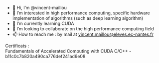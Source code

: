 - 👋 Hi, I’m @vincent-maillou
- 👀 I’m interested in high performance computing, specific hardware implementation of algorithms (such as deep learning algorithm)
- 🌱 I’m currently learning CUDA 
- 💞️ I’m looking to collaborate on the high performance computing field
- 📫 How to reach me : by mail at vincent.maillou@eleves.ec-nantes.fr

Certificats :  
Fundamentals of Accelerated Computing with CUDA C/C++ - b11c0c7b820a490ca776def241ad6e08

<!---
vincent-maillou/vincent-maillou is a ✨ special ✨ repository because its `README.md` (this file) appears on your GitHub profile.
You can click the Preview link to take a look at your changes.
--->
